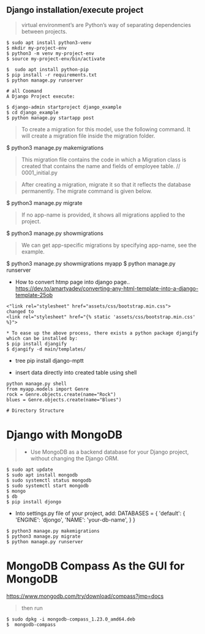## Django installation/execute project
> virtual environment’s are Python’s way of separating dependencies between projects.
```
$ sudo apt install python3-venv
$ mkdir my-project-env
$ python3 -m venv my-project-env
$ source my-project-env/bin/activate

$  sudo apt install python-pip
$ pip install -r requirements.txt
$ python manage.py runserver

# all Coomand
A Django Project execute: 

$ django-admin startproject django_example
$ cd django_example
$ python manage.py startapp post
```
> To create a migration for this model, use the following command. It will create a migration file inside the migration folder.

$ python3 manage.py makemigrations  

> This migration file contains the code in which a Migration class is created that contains the name and fields of employee table.
// 0001_initial.py

> After creating a migration, migrate it so that it reflects the database permanently. The migrate command is given below.

$ python3 manage.py migrate  

> If no app-name is provided, it shows all migrations applied to the project.

$ python3 manage.py showmigrations  

> We can get app-specific migrations by specifying app-name, see the example.

$ python3 manage.py showmigrations myapp 
$ python manage.py runserver




* How to convert htmp page into django page..
 https://dev.to/amartyadev/converting-any-html-template-into-a-django-template-25ob
```
<"link rel="stylesheet" href="assets/css/bootstrap.min.css">
changed to 
<link rel="stylesheet" href="{% static 'assets/css/bootstrap.min.css' %}">

* To ease up the above process, there exists a python package djangify which can be installed by: 
$ pip install djangify
$ djangify -d main/templates/
```
* tree
pip install django-mptt

* insert data directly into created table using shell
```
python manage.py shell
from myapp.models import Genre
rock = Genre.objects.create(name="Rock")
blues = Genre.objects.create(name="Blues")

# Directory Structure
```
#  Django with MongoDB
>* Use MongoDB as a backend database for your Django project, without changing the Django ORM.
```
$ sudo apt update
$ sudo apt install mongodb
$ sudo systemctl status mongodb
$ sudo systemctl start mongodb
$ mongo
$ db
$ pip install djongo
```
* Into settings.py file of your project, add: 
    DATABASES = {
         'default': {
          'ENGINE': 'djongo',
          'NAME': 'your-db-name',
          }
      }
 ```
$ python3 manage.py makemigrations
$ python3 manage.py migrate
$ python manage.py runserver
```
# MongoDB Compass As the GUI for MongoDB
https://www.mongodb.com/try/download/compass?jmp=docs
>then run
```
$ sudo dpkg -i mongodb-compass_1.23.0_amd64.deb 
$  mongodb-compass
```
